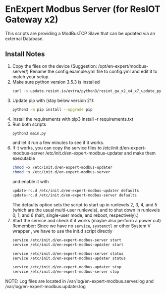 # EnExpert Modbus Server (for ResIOT Gateway x2)

This scripts are providing a ModBusTCP Slave that can be updated via an external Database.

## Install Notes

1. Copy the files on the device (Suggestion: /opt/en-expert/modbus-server/)
   Rename the config.example.yml file to config.yml and edit it to match your setup.
2. Make sure python version 3.5.3 is installed
    ```bash
    curl -s update.resiot.io/extra/python3/resiot_gw_x2_x4_x7_update_python_to_353.sh | bash
3. Update pip with (stay below version 21):
    ```bash
    python3 -m pip install --upgrade pip
   ```
4. Install the requirements with pip3 install -r requirements.txt
5. Run both scripts
   ```bash
   python3 main.py
   ```
   and let it run a few minutes to see if it works.
7. If it works, you can copy the service files to /etc/init.d/en-expert-modbus-server
   /etc/init.d/en-expert-modbus-updater and make them executable
   ```bash
   chmod +x /etc/init.d/en-expert-modbus-updater
   chmod +x /etc/init.d/en-expert-modbus-server
   ```
   and enable it with
   ```bash
   update-rc.d /etc/init.d/en-expert-modbus-updater defaults
   update-rc.d /etc/init.d/en-expert-modbus-server defaults
   ```
   The defaults option sets the script to start up in runlevels 2, 3, 4, and 5 (which are the usual multi-user
   runlevels), and to shut down in runlevels 0, 1, and 6 (halt, single-user mode, and reboot, respectively).)
8. Start the service and check if it works (maybe also perform a power cut) <br>
   Remember: Since we have no `service`, `systemctl` or other System V wrapper , we have to use the init.d script
   directly
   ```bash
   service /etc/init.d/en-expert-modbus-server start
   service /etc/init.d/en-expert-modbus-updater start
   ```
   ```bash
   service /etc/init.d/en-expert-modbus-server status
   service /etc/init.d/en-expert-modbus-updater status
   ```
   ```bash
   service /etc/init.d/en-expert-modbus-updater stop
   service /etc/init.d/en-expert-modbus-server stop
   ```

NOTE: Log files are located in /var/log/en-expert-modbus.server.log and /var/log/en-expert-modbus.updater.log